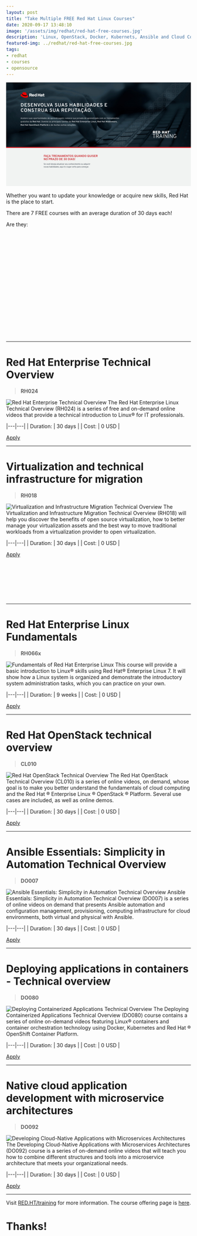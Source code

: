 ```yaml
---
layout: post
title: "Take Multiple FREE Red Hat Linux Courses"
date: 2020-09-17 13:48:10
image: '/assets/img/redhat/red-hat-free-courses.jpg'
description: 'Linux, OpenStack, Docker, Kubernets, Ansible and Cloud Computing concepts.'
featured-img: ../redhat/red-hat-free-courses.jpg
tags:
- redhat
- courses
- opensource
---
```


![Take Multiple FREE Red Hat Linux Courses](/assets/img/redhat/red-hat-free-courses.jpg)

Whether you want to update your knowledge or acquire new skills, Red Hat is the place to start.

There are 7 FREE courses with an average duration of 30 days each!

Are they:

<!-- QUADRADO -->
<script async src="//pagead2.googlesyndication.com/pagead/js/adsbygoogle.js"></script>
<ins class="adsbygoogle"
style="display:inline-block;width:336px;height:280px"
data-ad-client="ca-pub-2838251107855362"
data-ad-slot="5351066970"></ins>
<script>
(adsbygoogle = window.adsbygoogle || []).push({});
</script>

---

# Red Hat Enterprise Technical Overview
> **RH024**

![Red Hat Enterprise Technical Overview](https://www.redhat.com/cms/managed-files/rh_landing_page_free_courses_icones-02_0.png)
The Red Hat Enterprise Linux Technical Overview (RH024) is a series of free and on-demand online videos that provide a technical introduction to Linux® for IT professionals.

|---|---|
| Duration: | 30 days |
| Cost: | 0 USD |

<a href="https://www.redhat.com/en/services/training/rh024-red-hat-linux-technical-overview?intcmp=701f2000000ZzIeAAK" target="_blank" class="btn btn-danger btn-lg"> Apply </a>

---

# Virtualization and technical infrastructure for migration
> **RH018**

![Virtualization and Infrastructure Migration Technical Overview](https://www.redhat.com/cms/managed-files/rh_landing_page_free_courses_icones-03_0.png)
The Virtualization and Infrastructure Migration Technical Overview (RH018) will help you discover the benefits of open source virtualization, how to better manage your virtualization assets and the best way to move traditional workloads from a virtualization provider to open virtualization.

|---|---|
| Duration: | 30 days |
| Cost: | 0 USD |

<a href="https://www.redhat.com/en/services/training/rh018-virtualization-and-infrastructure-migration-technical-overview?intcmp=701f2000000RXKDAA4" target="_blank" class="btn btn-danger btn-lg"> Apply </a>

<!-- MINI ANÚNCIO -->
<script async src="//pagead2.googlesyndication.com/pagead/js/adsbygoogle.js"></script>
<!-- Games Root -->
<ins class="adsbygoogle"
style="display:inline-block;width:730px;height:95px"
data-ad-client="ca-pub-2838251107855362"
data-ad-slot="5351066970"></ins>
<script>
(adsbygoogle = window.adsbygoogle || []).push({});
</script>


---

# Red Hat Enterprise Linux Fundamentals
> **RH066x**

![Fundamentals of Red Hat Enterprise Linux](https://www.redhat.com/cms/managed-files/rh_landing_page_free_courses_icones-04_0.png)
This course will provide a basic introduction to Linux® skills using Red Hat® Enterprise Linux 7. It will show how a Linux system is organized and demonstrate the introductory system administration tasks, which you can practice on your own.

|---|---|
| Duration: | 9 weeks |
| Cost: | 0 USD |

<a href="https://www.edx.org/course/fundamentals-of-red-hat-enterprise-linux" target="_blank" class="btn btn-danger btn-lg"> Apply </a>

---

# Red Hat OpenStack technical overview
> **CL010**

![Red Hat OpenStack Technical Overview](https://www.redhat.com/cms/managed-files/rh_landing_page_free_courses_icones-05_0.png)
 The Red Hat OpenStack Technical Overview (CL010) is a series of online videos, on demand, whose goal is to make you better understand the fundamentals of cloud computing and the Red Hat ® Enterprise Linux ® OpenStack ® Platform. Several use cases are included, as well as online demos.

|---|---|
| Duration: | 30 days |
| Cost: | 0 USD |

<a href="https://www.redhat.com/en/services/training/cl010-red-hat-openstack-technical-overview?intcmp=701f2000000ZzIUAA0" target="_blank" class="btn btn-danger btn-lg"> Apply </a>

<!-- RETANGULO LARGO 2 -->
<script async src="//pagead2.googlesyndication.com/pagead/js/adsbygoogle.js"></script>
<ins class="adsbygoogle"
style="display:block; text-align:center;"
data-ad-layout="in-article"
data-ad-format="fluid"
data-ad-client="ca-pub-2838251107855362"
data-ad-slot="8549252987"></ins>
<script>
(adsbygoogle = window.adsbygoogle || []).push({});
</script>

---

# Ansible Essentials: Simplicity in Automation Technical Overview
> **DO007**

![Ansible Essentials: Simplicity in Automation Technical Overview](https://www.redhat.com/cms/managed-files/rh_landing_page_free_courses_icones-06_0.png)
Ansible Essentials: Simplicity in Automation Technical Overview (DO007) is a series of online videos on demand that presents Ansible automation and configuration management, provisioning, computing infrastructure for cloud environments, both virtual and physical with Ansible.

|---|---|
| Duration: | 30 days |
| Cost: | 0 USD |

<a href="https://www.redhat.com/en/services/training/do007-ansible-essentials-simplicity-automation-technical-overview?intcmp=701f2000000RW6yAAG" target="_blank" class="btn btn-danger btn-lg"> Apply </a>

---

# Deploying applications in containers - Technical overview
> **DO080**

![Deploying Containerized Applications Technical Overview](https://www.redhat.com/cms/managed-files/rh_landing_page_free_courses_icones-07_0.png)
The Deploying Containerized Applications Technical Overview (DO080) course contains a series of online on-demand videos featuring Linux® containers and container orchestration technology using Docker, Kubernetes and Red Hat ® OpenShift Container Platform.

|---|---|
| Duration: | 30 days |
| Cost: | 0 USD |

<a href="https://www.redhat.com/en/services/training/do080-deploying-containerized-applications-technical-overview?intcmp=701f2000000RW78AAG" target="_blank" class="btn btn-danger btn-lg"> Apply </a>

---

# Native cloud application development with microservice architectures
> **DO092**

![Developing Cloud-Native Applications with Microservices Architectures](https://www.redhat.com/cms/managed-files/rh_landing_page_free_courses_icones-08_0.png)
 The Developing Cloud-Native Applications with Microservices Architectures (DO092) course is a series of on-demand online videos that will teach you how to combine different structures and tools into a microservice architecture that meets your organizational needs.

|---|---|
| Duration: | 30 days |
| Cost: | 0 USD |

<a href="https://www.redhat.com/en/services/training/do092-developing-cloud-native-applications-microservices-architectures?intcmp=701f2000000RW7DAAW" target="_blank" class="btn btn-danger btn-lg"> Apply </a>

---

<!-- RETANGULO LARGO -->
<script async src="https://pagead2.googlesyndication.com/pagead/js/adsbygoogle.js"></script>
<!-- Informat -->
<ins class="adsbygoogle"
style="display:block"
data-ad-client="ca-pub-2838251107855362"
data-ad-slot="2327980059"
data-ad-format="auto"
data-full-width-responsive="true"></ins>
<script>
(adsbygoogle = window.adsbygoogle || []).push({});
</script>

Visit [RED.HT/training](https://www.redhat.com/en/services/training-and-certification) for more information. The course offering page is [here](https://www.redhat.com/en/campaign/red-hat-free-courses).

# Thanks!

   
